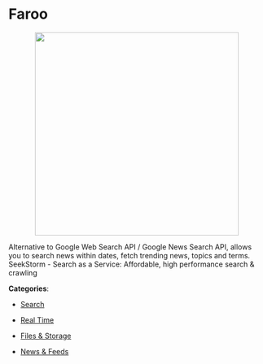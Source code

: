 # Faroo
<p align="center">
    <img width="400" src="https://raw.githubusercontent.com/apis-list/apis-list/apis/faroo/logo_256x256.png" />
</p>

Alternative to Google Web Search API / Google News Search API, allows you to search news within dates, fetch trending news, topics and terms. SeekStorm - Search as a Service: Affordable, high performance search & crawling



**Categories**:

- [Search](https://github.com/apis-list/apis-list#search)

- [Real Time](https://github.com/apis-list/apis-list#real-time)

- [Files & Storage](https://github.com/apis-list/apis-list#files-and-storage)

- [News & Feeds](https://github.com/apis-list/apis-list#news-and-feeds)



